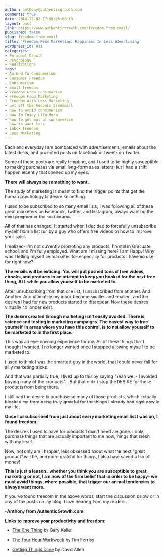 ```yaml
---
author: anthony@authenticgrowth.com
comments: true
date: 2014-12-02 17:08:26+00:00
layout: post
link: https://www.authenticgrowth.com/freedom-from-email/
published: false
slug: freedom-from-email
title: 'Freedom From Marketing: Happiness In Less Advertising'
wordpress_id: 811
categories:
- Personal Growth
- Psychology
- Realizations
tags:
- An End To Consumerism
- Consumer Freedom
- Consumerism
- email freedom
- Freedom From Consumerism
- Freedom From Marketing
- Freedom With Less Marketing
- get off the hedonic treadmill
- how to avoid consumerism
- How To Enjoy Life More
- how to get out of consumerism
- how to want less
- inbox freedom
- Less Marketing
---
```


Each and everyday I am bombarded with advertisements, emails about the latest deals, and promoted posts on facebook or tweets on Twitter.

Some of these posts are really tempting, and I used to be highly susceptible to making purchases via email long-form sales letters, but I had a shift happen recently that opened up my eyes.

**There will always be something to want.**

The study of marketing is meant to find the trigger points that get the human psychology to desire something.

I used to be subscribed to so many email lists, I was following all of these great marketers on Facebook, Twitter, and Instagram, always wanting the next program or the next course.

All of that has changed. It started when I decided to forcefully unsubscribe myself from a list run by a guy who offers free videos on how to improve your sales.

I realized- I'm not currently promoting any products, I'm still in Graduate school, and I'm fully employed. What am I missing here? I am Happy! Why was I letting myself be marketed to- especially for products I have no use for right now?

**The emails will be enticing. You will put pushed tons of free videos, ebooks, and products in an attempt to keep you hooked for the next free thing, ALL while you allow yourself to be marketed to.**

After unsubscribing from that one list, I unsubscribed from another. And Another. And ultimately my inbox became smaller and smaller.. and the desires I had for new products started to disappear. Now these desires virtually no longer exist.

**The desire created through marketing isn't easily avoided. There is science and testing in marketing campaigns. The easiest way to free yourself, in areas where you have this control, is to not allow yourself to be marketed to in the first place.**

This was an eye-opening experience for me. All of these things that I thought I wanted, I no longer wanted once I stopped allowing myself to be marketed to.

I used to think I was the smartest guy in the world, that I could never fall for silly marketing tricks.

And that was partially true, I lived up to this by saying "Yeah well- I avoided buying many of the products"... But that didn't stop the DESIRE for these products from being there.

I still had the desire to purchase so many of those products, which actually blocked me from being truly grateful for the things I already had right now in my life.

**Once I unsubscribed from just about every marketing email list I was on, I found freedom.**

The desires I used to have for products I didn't need are gone. I only purchase things that are actually important to me now, things that mesh with my heart.

Now, not only am I happier, less obsessed about what the next "great product" will be, and more grateful for things, I also have saved a ton of money!

**This is just a lesson.. whether you think you are susceptible to great marketing or not, I am now of the firm belief that in order to be happy- we must avoid things, where possible, that trigger our animal tendencies to always want more.**

If you've found freedom in the above words, start the discussion below or in any of the posts on my blog. I love hearing from my readers.

-**Anthony from AuthenticGrowth.com**

**Links to improve your productivity and freedom:**



 	
  * [The One Thing](http://amzn.to/1FxmGbK) by Gary Keller

 	
  * [The Four Hour Workweek](http://amzn.to/1SEyfHG) by Tim Ferriss

 	
  * [Getting Things Done](http://amzn.to/1Jfocas) by David Allen


